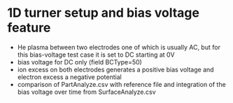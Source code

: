 # 1D turner setup and bias voltage feature
- He plasma between two electrodes one of which is usually AC, but for this bias-voltage test case it is set to DC starting at 0V
- bias voltage for DC only (field BCType=50)
- ion excess on both electrodes generates a positive bias voltage and electron excess a negative potential
- comparison of PartAnalyze.csv with reference file and integration of the bias voltage over time from SurfaceAnalyze.csv
